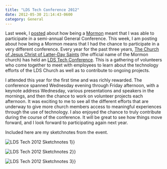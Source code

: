 ```yaml
---
title: "LDS Tech Conference 2012"
date: 2012-05-30 21:14:43-0600
category: General
---
```


Last week, I <a title="LDS General Conference Sketchnotes April 2012" href="https://www.bennorris.blog/2012/04/05/lds-general-conference.html">posted</a> about how being a <a href="http://mormon.org" target="_blank">Mormon</a> meant that I was able to participate in a semi-annual General Conference. This week, I am posting about how being a Mormon means that I had the chance to participate in a very different conference. Every year for the past three years, <a href="http://www.lds.org/" target="_blank">The Church of Jesus Christ of Latter-Day Saints</a> (the official name of the Mormon church) has held an <a href="http://tech.lds.org/wiki/LDSTech_Conference" target="_blank">LDS Tech Conference</a>. This is a gathering of volunteers who come together to meet with employees to learn about the technology efforts of the LDS Church as well as to contribute to ongoing projects.

I attended this year for the first time and was richly rewarded. The conference spanned Wednesday evening through Friday afternoon, with a keynote address Wednesday, various presentations and speakers in the mornings, and then the chance to work on volunteer projects each afternoon. It was exciting to me to see all the different efforts that are underway to give more church members access to meaningful experiences through the use of technology. I also enjoyed the chance to truly contribute during the course of the conference. It will be great to see how things move forward, and I look forward to participating again next year.

Included here are my sketchnotes from the event.

<img src="https://media.bennorris.org/images/gospelsketcher/uploads/2021/821c15abc0.png" alt="LDS Tech 2012 Sketchnotes 1" gallery="ldstech2012">}}

<img src="https://media.bennorris.org/images/gospelsketcher/uploads/2021/6bd0bafdda.png" alt="LDS Tech 2012 Sketchnotes 2" gallery="ldstech2012">}}

<img src="https://media.bennorris.org/images/gospelsketcher/uploads/2021/d83c705676.png" alt="LDS Tech 2012 Sketchnotes 3" gallery="ldstech2012">}}
